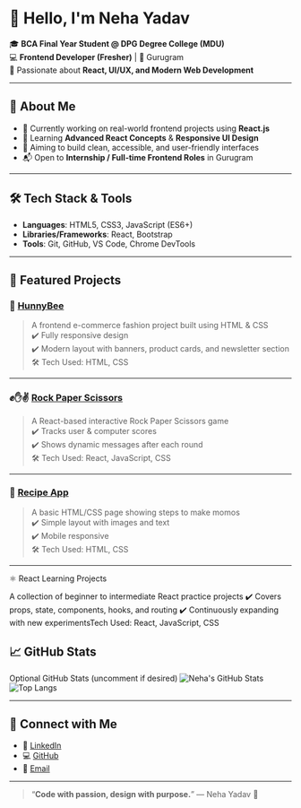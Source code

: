 # 👋 Hello, I'm Neha Yadav

🎓 **BCA Final Year Student @ DPG Degree College (MDU)**  
💻 **Frontend Developer (Fresher)** | 📍 Gurugram  
🧠 Passionate about **React, UI/UX, and Modern Web Development**

---

## 🌟 About Me

- 🔭 Currently working on real-world frontend projects using **React.js**
- 🌱 Learning **Advanced React Concepts** & **Responsive UI Design**
- 🎯 Aiming to build clean, accessible, and user-friendly interfaces
- 📬 Open to **Internship / Full-time Frontend Roles** in Gurugram

---

## 🛠️ Tech Stack & Tools

- **Languages**: HTML5, CSS3, JavaScript (ES6+)
- **Libraries/Frameworks**: React, Bootstrap
- **Tools**: Git, GitHub, VS Code, Chrome DevTools

---

## 📁 Featured Projects

### 🍯 [HunnyBee](https://github.com/yahoowecanwork2/hunnyBee)
> A frontend e-commerce fashion project built using HTML & CSS  
✔️ Fully responsive design  
✔️ Modern layout with banners, product cards, and newsletter section  
🛠️ Tech Used: HTML, CSS

---

### ✊✋✌️ [Rock Paper Scissors](https://github.com/yahoowecanwork2/rock-paper-scissors)
> A React-based interactive Rock Paper Scissors game  
✔️ Tracks user & computer scores  
✔️ Shows dynamic messages after each round  
🛠️ Tech Used: React, JavaScript, CSS

---

### 🍜 [Recipe App](https://github.com/yahoowecanwork2/project1-Recipe-)
> A basic HTML/CSS page showing steps to make momos  
✔️ Simple layout with images and text  
✔️ Mobile responsive  
🛠️ Tech Used: HTML, CSS

---

⚛️ React Learning Projects

A collection of beginner to intermediate React practice projects
✔️ Covers props, state, components, hooks, and routing
✔️ Continuously expanding with new experimentsTech Used: React, JavaScript, CSS

## 📈 GitHub Stats

 Optional GitHub Stats (uncomment if desired)
![Neha's GitHub Stats](https://github-readme-stats.vercel.app/api?username=yahoowecanwork2&show_icons=true&theme=radical)
![Top Langs](https://github-readme-stats.vercel.app/api/top-langs/?username=yahoowecanwork2&layout=compact)


---

## 🔗 Connect with Me

- 💼 [LinkedIn](https://www.linkedin.com/in/neha-yadav-89b5262a7/)
- 💻 [GitHub](https://github.com/yahoowecanwork2)
- 📧 [Email](mailto:ny663922@gmail.com)

---

> “**Code with passion, design with purpose.**” — Neha Yadav 💫

